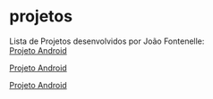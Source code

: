 # projetos
Lista de Projetos desenvolvidos por João Fontenelle:
<br>
<a href="https://joaofontenelle01.github.io/projetos/ProjetoAndroid/ProjetoAndroid.html">Projeto Android</a>

<a href="https://joaofontenelle01.github.io/projetos/ProjetoCordel/ProjetoCordel.html">Projeto Android</a>

<a href="https://joaofontenelle01.github.io/projetos/ProjetoRedesSociais/ProjetoRS.html">Projeto Android</a>
